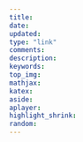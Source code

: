 ```yaml
---
title:
date:
updated:
type: "link"
comments:
description:
keywords:
top_img:
mathjax:
katex:
aside:
aplayer:
highlight_shrink:
random:
---
```

